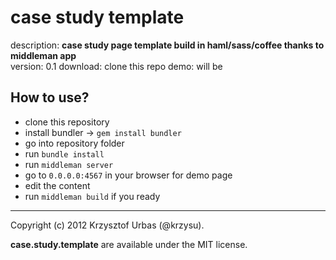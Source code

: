 # case study template

description: __case study page template build in haml/sass/coffee thanks to middleman app__  
version: 0.1
download: clone this repo
demo: will be


## How to use?

-   clone this repository
-   install bundler -> `gem install bundler`
-   go into repository folder
-   run `bundle install`
-   run `middleman server`
-   go to `0.0.0.0:4567` in your browser for demo page
-   edit the content
-   run `middleman build` if you ready


* * *
Copyright (c) 2012 Krzysztof Urbas (@krzysu).

__case.study.template__ are available under the MIT license.